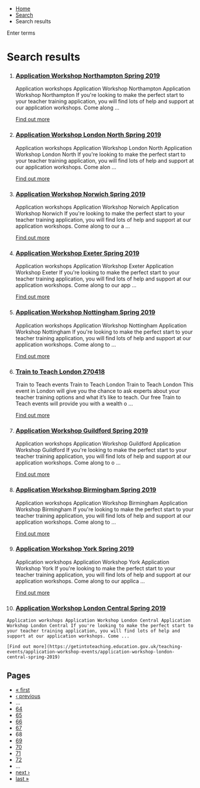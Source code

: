 *   [Home](/)
*   [Search](/search)
*   Search results

Enter terms 

Search results
==============

1.  ### [Application Workshop Northampton Spring 2019](https://getintoteaching.education.gov.uk/teaching-events/application-workshop-events/application-workshop-northampton-spring-2019)
    
    Application workshops Application Workshop Northampton Application Workshop Northampton If you're looking to make the perfect start to your teacher training application, you will find lots of help and support at our application workshops. Come along ...
    
    [Find out more](https://getintoteaching.education.gov.uk/teaching-events/application-workshop-events/application-workshop-northampton-spring-2019)
    
2.  ### [Application Workshop London North Spring 2019](https://getintoteaching.education.gov.uk/teaching-events/application-workshop-events/application-workshop-london-north-spring-2019)
    
    Application workshops Application Workshop London North Application Workshop London North If you're looking to make the perfect start to your teacher training application, you will find lots of help and support at our application workshops. Come alon ...
    
    [Find out more](https://getintoteaching.education.gov.uk/teaching-events/application-workshop-events/application-workshop-london-north-spring-2019)
    
3.  ### [Application Workshop Norwich Spring 2019](https://getintoteaching.education.gov.uk/teaching-events/application-workshop-events/application-workshop-norwich-spring-2019)
    
    Application workshops Application Workshop Norwich Application Workshop Norwich If you're looking to make the perfect start to your teacher training application, you will find lots of help and support at our application workshops. Come along to our a ...
    
    [Find out more](https://getintoteaching.education.gov.uk/teaching-events/application-workshop-events/application-workshop-norwich-spring-2019)
    
4.  ### [Application Workshop Exeter Spring 2019](https://getintoteaching.education.gov.uk/teaching-events/application-workshop-events/application-workshop-exeter-spring-2019)
    
    Application workshops Application Workshop Exeter Application Workshop Exeter If you're looking to make the perfect start to your teacher training application, you will find lots of help and support at our application workshops. Come along to our app ...
    
    [Find out more](https://getintoteaching.education.gov.uk/teaching-events/application-workshop-events/application-workshop-exeter-spring-2019)
    
5.  ### [Application Workshop Nottingham Spring 2019](https://getintoteaching.education.gov.uk/teaching-events/application-workshop-events/application-workshop-nottingham-spring-2019)
    
    Application workshops Application Workshop Nottingham Application Workshop Nottingham If you're looking to make the perfect start to your teacher training application, you will find lots of help and support at our application workshops. Come along to ...
    
    [Find out more](https://getintoteaching.education.gov.uk/teaching-events/application-workshop-events/application-workshop-nottingham-spring-2019)
    
6.  ### [Train to Teach London 270418](https://getintoteaching.education.gov.uk/teaching-events/train-to-teach-events/train-to-teach-london-270418)
    
    Train to Teach events Train to Teach London Train to Teach London This event in London will give you the chance to ask experts about your teacher training options and what it’s like to teach. Our free Train to Teach events will provide you with a wealth o ...
    
    [Find out more](https://getintoteaching.education.gov.uk/teaching-events/train-to-teach-events/train-to-teach-london-270418)
    
7.  ### [Application Workshop Guildford Spring 2019](https://getintoteaching.education.gov.uk/teaching-events/application-workshop-events/application-workshop-guildford-spring-2019)
    
    Application workshops Application Workshop Guildford Application Workshop Guildford If you're looking to make the perfect start to your teacher training application, you will find lots of help and support at our application workshops. Come along to o ...
    
    [Find out more](https://getintoteaching.education.gov.uk/teaching-events/application-workshop-events/application-workshop-guildford-spring-2019)
    
8.  ### [Application Workshop Birmingham Spring 2019](https://getintoteaching.education.gov.uk/teaching-events/application-workshop-events/application-workshop-birmingham-spring-2019)
    
    Application workshops Application Workshop Birmingham Application Workshop Birmingham If you're looking to make the perfect start to your teacher training application, you will find lots of help and support at our application workshops. Come along to ...
    
    [Find out more](https://getintoteaching.education.gov.uk/teaching-events/application-workshop-events/application-workshop-birmingham-spring-2019)
    
9.  ### [Application Workshop York Spring 2019](https://getintoteaching.education.gov.uk/teaching-events/application-workshop-events/application-workshop-york-spring-2019)
    
    Application workshops Application Workshop York Application Workshop York If you're looking to make the perfect start to your teacher training application, you will find lots of help and support at our application workshops. Come along to our applica ...
    
    [Find out more](https://getintoteaching.education.gov.uk/teaching-events/application-workshop-events/application-workshop-york-spring-2019)
    
10.  ### [Application Workshop London Central Spring 2019](https://getintoteaching.education.gov.uk/teaching-events/application-workshop-events/application-workshop-london-central-spring-2019)
    
    Application workshops Application Workshop London Central Application Workshop London Central If you're looking to make the perfect start to your teacher training application, you will find lots of help and support at our application workshops. Come ...
    
    [Find out more](https://getintoteaching.education.gov.uk/teaching-events/application-workshop-events/application-workshop-london-central-spring-2019)
    

Pages
-----

*   [« first](/search/site "Go to first page")
*   [‹ previous](/search/site?page=66 "Go to previous page")
*   …
*   [64](/search/site?page=63 "Go to page 64")
*   [65](/search/site?page=64 "Go to page 65")
*   [66](/search/site?page=65 "Go to page 66")
*   [67](/search/site?page=66 "Go to page 67")
*   68
*   [69](/search/site?page=68 "Go to page 69")
*   [70](/search/site?page=69 "Go to page 70")
*   [71](/search/site?page=70 "Go to page 71")
*   [72](/search/site?page=71 "Go to page 72")
*   …
*   [next ›](/search/site?page=68 "Go to next page")
*   [last »](/search/site?page=1032 "Go to last page")